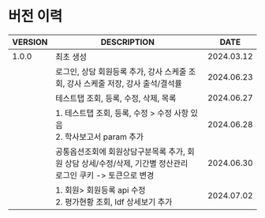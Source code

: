 <br/>
<br/>

# 버전 이력

| VERSION | DESCRIPTION                                                    | DATE       |
|---------|----------------------------------------------------------------|------------|
| 1.0.0   | 최초 생성                                                          | 2024.03.12 |
|         | 로그인, 상담 회원등록 추가, 강사 스케줄 조회, 강사 스케줄 저장, 강사 출석/결석률               | 2024.06.23 |
|         | 테스트탭 조회, 등록, 수정, 삭제, 목록                                        | 2024.06.27 |
|         | 1. 테스트탭 조회, 등록, 수정 > 수정 사항 있음<br/> 2. 학사보고서 param 추가           | 2024.06.28 |
|         | 공통옵션조회에 회원상담구분목록 추가, 회원 상담 상세/수정/삭제, 기간별 정산관리<br/>로그인 쿠키 -> 토큰으로 변경 | 2024.06.30 |
|         | 1. 회원> 회원등록 api 수정 <br/> 2. 평가현황 조회, ldf 상세보기 추가               | 2024.07.02 |
            
            
<br/>
<br/>